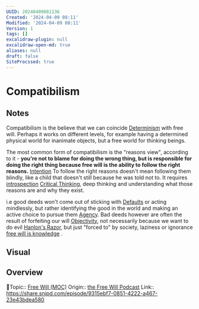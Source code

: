 ```yaml
---
UUID: 20240409081136
Created: '2024-04-09 08:11'
Modified: '2024-04-09 08:11'
Version: 1
tags: []
excalidraw-plugin: null
excalidraw-open-md: true
aliases: null
draft: false
SiteProcssed: true
---
```


# Compatibilism

## Notes

Compatibilism is the believe that we can coincide [Determinism](/notes/determinism.md) with free will. Perhaps it works on different levels, for example having a determined physical world for inanimate objects, but a free world for thinking beings. 

The most common form of compatibilism is the "reasons view", according to it - **you're not to blame for doing the wrong thing, but is responsible for doing the right thing because free will is the ability to follow the right reasons.** [Intention](/notes/intention.md)
To follow the right reasons doesn't mean following them blindly, like a child that doesn't still because he was told not to. It requires [introspection](/notes/introspection.md) [Critical Thinking](/notes/critical-thinking.md), deep thinking and understanding what those reasons are and why they exist.

i.e good deeds won't come out of sticking with [Defaults](/notes/defaults.md) or acting mindlessly, but rather identifying the good in the world and making an active choice to pursue them [Agency](/notes/agency.md). Bad deeds however are often the result of forfeiting our will [Objectivity](/notes/objectivity.md), not necessarily because we want to do evil [Hanlon's Razor](/notes/hanlons-razor.md), but just "forced to" by society, laziness or ignorance [free will is knowledge](/notes/free-will-is-knowledge.md) .

## Visual



## Overview
🔼Topic:: [Free Will (MOC)](/mocs/free-will-moc.md)
Origin:: [the Free Will Podcast](/notes/the-free-will-podcast.md)
Link:: https://share.snipd.com/episode/9315ebf7-0851-4222-a467-23e43bdea580


